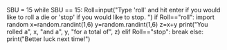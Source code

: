 SBU = 15
while SBU == 15:
    Roll=input("Type 'roll' and hit enter if you would like to roll a die or 'stop' if you would like to stop. ")
    if Roll=="roll":
        import random
        x=random.randint(1,6)
        y=random.randint(1,6)
        z=x+y
        print("You rolled a", x, "and a", y, "for a total of", z)
    elif Roll=="stop":
        break
    else:
        print("Better luck next time!")
            
